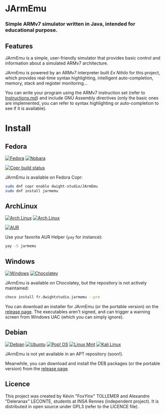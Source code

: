 # JArmEmu
### Simple ARMv7 simulator written in Java, intended for educational purpose.

## Features
JArmEmu is a simple, user-friendly simulator that provides basic control and information about a simulated ARMv7 architecture.

JArmEmu is powered by an ARMv7 interpreter built *Ex Nihilo* for this project, which provides real-time syntax highlighting,
intelligent auto-completion, memory, stack and register monitoring...

You can write your program using the ARMv7 instruction set (refer to
[Instructions.md](https://github.com/Dwight-Studio/JArmEmu/blob/main/Instructions.md)) and include GNU Assembly directives (only the basic ones are implemented, you can refer to syntax
highlighting or auto-completion to see if it is available).

# Install

## Fedora
[![Fedora](https://img.shields.io/badge/Fedora-294172?style=for-the-badge&logo=fedora&logoColor=white)](#fedora)
[![Nobara](https://img.shields.io/badge/Nobara-black?style=for-the-badge)](#fedora)

[![Copr build status](https://copr.fedorainfracloud.org/coprs/dwight-studio/JArmEmu/package/jarmemu/status_image/last_build.png)](https://copr.fedorainfracloud.org/coprs/dwight-studio/JArmEmu/package/jarmemu/)

JArmEmu is available on Fedora Copr:

```bash
sudo dnf copr enable dwight-studio/JArmEmu
sudo dnf install jarmemu
```

## ArchLinux
[![Arch Linux](https://img.shields.io/badge/Arch_Linux-1793D1?style=for-the-badge&logo=arch-linux&logoColor=white)](#ArchLinux)
[![Arch Linux](https://img.shields.io/badge/manjaro-35BF5C?style=for-the-badge&logo=manjaro&logoColor=white)](#ArchLinux)

[![AUR](https://img.shields.io/aur/votes/jarmemu.svg)](https://aur.archlinux.org/packages/jarmemu)

Use your favorite AUR Helper (`yay` for instance):

```bash
yay -S jarmemu
```

## Windows
[![Windows](https://img.shields.io/badge/Windows-0079D6?style=for-the-badge&logo=windows&logoColor=white)](#Windows)
[![Chocolatey](https://img.shields.io/badge/Chocolatey-000000?style=for-the-badge&logo=chocolatey&logoColor=white)](#Windows)

JArmEmu is available on Chocolatey, but the repository is not actively maintained:

```bash
choco install fr.dwightstudio.jarmemu --pre 
```

You can download an installer for JArmEmu (or the portable version) on the [release page](https://github.com/Dwight-Studio/JArmEmu/releases/latest). The executables aren't signed, and can trigger a warning screen from Windows UAC (which you can simply ignore).

## Debian
[![Debian](https://img.shields.io/badge/Debian-A81D33?style=for-the-badge&logo=debian&logoColor=white)](#debian)
[![Ubuntu](https://img.shields.io/badge/Ubuntu-E95420?style=for-the-badge&logo=ubuntu&logoColor=white)](#debian)
[![Pop! OS](https://img.shields.io/badge/Pop!_OS-48B9C7?style=for-the-badge&logo=Pop!_OS&logoColor=white)](#debian)
[![Linux Mint](https://img.shields.io/badge/Linux_Mint-87CF3E?style=for-the-badge&logo=linux-mint&logoColor=white)](#debian)
[![Kali Linux](https://img.shields.io/badge/Kali_Linux-557C94?style=for-the-badge&logo=kali-linux&logoColor=white)](#debian)

JArmEmu is not yet available in an APT repository (soon!).

Meanwhile, you can download and install the DEB packages (or the portable version) from the [release page](https://github.com/Dwight-Studio/JArmEmu/releases/latest).

## Licence
This project was created by Kévin "FoxYinx" TOLLEMER and Alexandre "Deleranax" LECONTE, students at INSA Rennes (independent
project). It is distributed in open source under GPL3 (refer to the LICENCE file).
